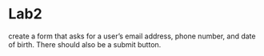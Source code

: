 # Lab2
create a form that asks for a user’s email address, phone number, and date of birth. There should also be a submit button.
